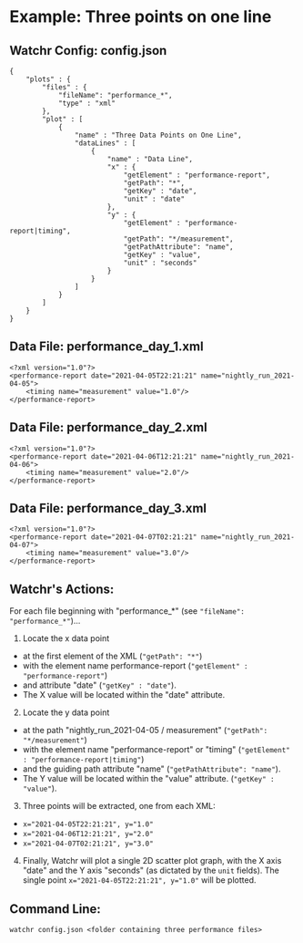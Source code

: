 # Example:  Three points on one line

## Watchr Config:  config.json
    {
		"plots" : {
			"files" : {
				"fileName": "performance_*",
				"type" : "xml"
			},
			"plot" : [
				{
					"name" : "Three Data Points on One Line",
					"dataLines" : [
						{
							"name" : "Data Line",
							"x" : {
								"getElement" : "performance-report",
								"getPath": "*",
								"getKey" : "date",
								"unit" : "date"
							},
							"y" : {
								"getElement" : "performance-report|timing",
								"getPath": "*/measurement",
								"getPathAttribute": "name",
								"getKey" : "value",
								"unit" : "seconds"
							}
						}
					]
				}
			]
		}
    }

## Data File:  performance\_day\_1.xml

    <?xml version="1.0"?>
    <performance-report date="2021-04-05T22:21:21" name="nightly_run_2021-04-05">
        <timing name="measurement" value="1.0"/>
    </performance-report>

## Data File:  performance\_day\_2.xml

    <?xml version="1.0"?>
    <performance-report date="2021-04-06T12:21:21" name="nightly_run_2021-04-06">
        <timing name="measurement" value="2.0"/>
    </performance-report>

## Data File:  performance\_day\_3.xml

    <?xml version="1.0"?>
    <performance-report date="2021-04-07T02:21:21" name="nightly_run_2021-04-07">
        <timing name="measurement" value="3.0"/>
    </performance-report>

## Watchr's Actions:

For each file beginning with "performance\_*" (see `"fileName": "performance_*"`)...

1. Locate the x data point
 - at the first element of the XML (`"getPath": "*"`)
 - with the element name performance-report (`"getElement" : "performance-report"`)
 - and attribute "date" (`"getKey" : "date"`).
 - The X value will be located within the "date" attribute.
2. Locate the y data point
 - at the path "nightly\_run\_2021-04-05 / measurement" (`"getPath": "*/measurement"`)
 - with the element name "performance-report" or "timing" (`"getElement" : "performance-report|timing"`)
 - and the guiding path attribute "name" (`"getPathAttribute": "name"`).
 - The Y value will be located within the "value" attribute. (`"getKey" : "value"`).
3. Three points will be extracted, one from each XML:
 - `x="2021-04-05T22:21:21", y="1.0"`
 - `x="2021-04-06T12:21:21", y="2.0"`
 - `x="2021-04-07T02:21:21", y="3.0"`
4. Finally, Watchr will plot a single 2D scatter plot graph, with the X axis "date" and the Y axis "seconds" (as dictated by the `unit` fields).  The single point `x="2021-04-05T22:21:21", y="1.0"` will be plotted.

## Command Line:

	watchr config.json <folder containing three performance files>